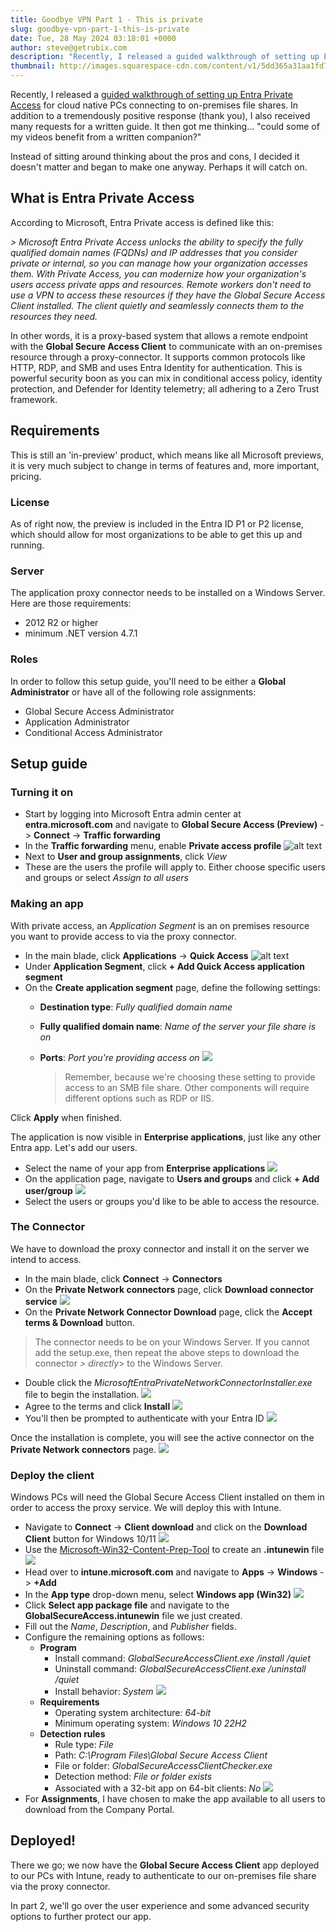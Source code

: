 ```yaml
---
title: Goodbye VPN Part 1 - This is private
slug: goodbye-vpn-part-1-this-is-private
date: Tue, 28 May 2024 03:18:01 +0000
author: steve@getrubix.com
description: "Recently, I released a guided walkthrough of setting up Entra Private Access for cloud native PCs connecting to on-premises file shares. In addition to a tremendously positive response (thank you), I also received many requests for a written guide. It then got me thinking... could some of my videos benefit from a written companion?"
thumbnail: http://images.squarespace-cdn.com/content/v1/5dd365a31aa1fd743bc30b8e/1716866262334-JKPZ0WBC3N3G6I418I2N/privateAccess1.png
---
```


Recently, I released a [guided walkthrough of setting up Entra Private Access](https://youtu.be/uIjGDUhvKvY) for cloud native PCs connecting to on-premises file shares. In addition to a tremendously positive response (thank you), I also received many requests for a written guide. It then got me thinking... "could some of my videos benefit from a written companion?"

Instead of sitting around thinking about the pros and cons, I decided it doesn't matter and began to make one anyway. Perhaps it will catch on.

What is Entra Private Access
----------------------------

According to Microsoft, Entra Private access is defined like this:

_\> Microsoft Entra Private Access unlocks the ability to specify the fully qualified domain names (FQDNs) and IP addresses that you consider private or internal, so you can manage how your organization accesses them. With Private Access, you can modernize how your organization's users access private apps and resources. Remote workers don't need to use a VPN to access these resources if they have the Global Secure Access Client installed. The client quietly and seamlessly connects them to the resources they need._

In other words, it is a proxy-based system that allows a remote endpoint with the **Global Secure Access Client** to communicate with an on-premises resource through a proxy-connector. It supports common protocols like HTTP, RDP, and SMB and uses Entra Identity for authentication. This is powerful security boon as you can mix in conditional access policy, identity protection, and Defender for Identity telemetry; all adhering to a Zero Trust framework.

Requirements
------------

This is still an 'in-preview' product, which means like all Microsoft previews, it is very much subject to change in terms of features and, more important, pricing.

### License

As of right now, the preview is included in the Entra ID P1 or P2 license, which should allow for most organizations to be able to get this up and running.

### Server

The application proxy connector needs to be installed on a Windows Server. Here are those requirements:

-   2012 R2 or higher
-   minimum .NET version 4.7.1

### Roles

In order to follow this setup guide, you'll need to be either a **Global Administrator** or have all of the following role assignments:

-   Global Secure Access Administrator
-   Application Administrator
-   Conditional Access Administrator

Setup guide
-----------

### Turning it on

-   Start by logging into Microsoft Entra admin center at **entra.microsoft.com** and navigate to **Global Secure Access (Preview)** -> **Connect** -> **Traffic forwarding**
-   In the **Traffic forwarding** menu, enable **Private access profile** ![alt text](https://getrubixsitecms.blob.core.windows.net/public-assets/https://images.squarespace-cdn.com/content/5dd365a31aa1fd743bc30b8e/0e35ae81-3696-47af-947d-072c7c292444/Screenshot+2024-05-27+214945.png)
-   Next to **User and group assignments**, click _View_
-   These are the users the profile will apply to. Either choose specific users and groups or select _Assign to all users_

### Making an app

With private access, an _Application Segment_ is an on premises resource you want to provide access to via the proxy connector.

-   In the main blade, click **Applications** -> **Quick Access** ![alt text](https://getrubixsitecms.blob.core.windows.net/public-assets/https://images.squarespace-cdn.com/content/5dd365a31aa1fd743bc30b8e/bc4835a5-3757-438b-a6ed-809183dfafcb/Screenshot+2024-05-27+215937.png)
-   Under **Application Segment**, click **\+ Add Quick Access application segment**
-   On the **Create application segment** page, define the following settings:
    -   **Destination type**: _Fully qualified domain name_
    -   **Fully qualified domain name**: _Name of the server your file share is on_
    -   **Ports**: _Port you're providing access on_ ![](https://getrubixsitecms.blob.core.windows.net/public-assets/https://images.squarespace-cdn.com/content/5dd365a31aa1fd743bc30b8e/c1730335-06bc-451b-b266-f1e7559cab41/Screenshot+2024-05-27+220447.png)
        
        > Remember, because we're choosing these setting to provide access to an SMB file share. Other components will require different options such as RDP or IIS.
        

Click **Apply** when finished.

The application is now visible in **Enterprise applications**, just like any other Entra app. Let's add our users.

-   Select the name of your app from **Enterprise applications** ![](https://getrubixsitecms.blob.core.windows.net/public-assets/https://images.squarespace-cdn.com/content/5dd365a31aa1fd743bc30b8e/ae00f2ed-0331-4002-ba87-a8f473fb4585/Screenshot+2024-05-27+220511.png)
-   On the application page, navigate to **Users and groups** and click **\+ Add user/group** ![](https://getrubixsitecms.blob.core.windows.net/public-assets/https://images.squarespace-cdn.com/content/5dd365a31aa1fd743bc30b8e/297e1608-c3dd-4d10-ae6b-cb3952570c90/Screenshot+2024-05-27+223855.png)
-   Select the users or groups you'd like to be able to access the resource.

### The Connector

We have to download the proxy connector and install it on the server we intend to access.

-   In the main blade, click **Connect** -> **Connectors**
-   On the **Private Network connectors** page, click **Download connector service** ![](https://getrubixsitecms.blob.core.windows.net/public-assets/https://images.squarespace-cdn.com/content/5dd365a31aa1fd743bc30b8e/2463949d-97dd-49c6-80c8-b96647fd47b4/Screenshot+2024-05-27+220648.png)
-   On the **Private Network Connector Download** page, click the **Accept terms & Download** button.

> The connector needs to be on your Windows Server. If you cannot add the setup.exe, then repeat the above steps to download the connector _\> directly_\> to the Windows Server.

-   Double click the _MicrosoftEntraPrivateNetworkConnectorInstaller.exe_ file to begin the installation. ![](https://getrubixsitecms.blob.core.windows.net/public-assets/https://images.squarespace-cdn.com/content/5dd365a31aa1fd743bc30b8e/2e86028c-13dc-4eb7-8094-4ff9aa5485fb/Screenshot+2024-05-27+221201.png)
-   Agree to the terms and click **Install** ![](https://getrubixsitecms.blob.core.windows.net/public-assets/https://images.squarespace-cdn.com/content/5dd365a31aa1fd743bc30b8e/4ed39b92-3966-4c36-9ec7-0bec43f29e84/Screenshot+2024-05-27+221444.png)
-   You'll then be prompted to authenticate with your Entra ID ![](https://getrubixsitecms.blob.core.windows.net/public-assets/https://images.squarespace-cdn.com/content/5dd365a31aa1fd743bc30b8e/ca88b183-1ef4-45f3-883f-c89b334e15d3/Screenshot+2024-05-27+221559.png)

Once the installation is complete, you will see the active connector on the **Private Network connectors** page. ![](https://getrubixsitecms.blob.core.windows.net/public-assets/https://images.squarespace-cdn.com/content/5dd365a31aa1fd743bc30b8e/c750821a-ab3e-4aea-b8c7-4abb37e17cf2/Screenshot+2024-05-27+221652.png)

### Deploy the client

Windows PCs will need the Global Secure Access Client installed on them in order to access the proxy service. We will deploy this with Intune.

-   Navigate to **Connect** -> **Client download** and click on the **Download Client** button for Windows 10/11 ![](https://getrubixsitecms.blob.core.windows.net/public-assets/https://images.squarespace-cdn.com/content/5dd365a31aa1fd743bc30b8e/90b45ae7-af39-4d99-8432-4048230a0b6c/Screenshot+2024-05-27+221758.png)
-   Use the [Microsoft-Win32-Content-Prep-Tool](https://github.com/Microsoft/Microsoft-Win32-Content-Prep-Tool) to create an **.intunewin** file ![](https://getrubixsitecms.blob.core.windows.net/public-assets/https://images.squarespace-cdn.com/content/5dd365a31aa1fd743bc30b8e/6a2ad500-35bd-4ef4-aab2-4dad7a996add/Screenshot+2024-05-27+222505.png)
-   Head over to **intune.microsoft.com** and navigate to **Apps** -> **Windows** -> **+Add**
-   In the **App type** drop-down menu, select **Windows app (Win32)** ![](https://getrubixsitecms.blob.core.windows.net/public-assets/https://images.squarespace-cdn.com/content/5dd365a31aa1fd743bc30b8e/d975da59-960d-4011-ba4e-de90f3f12ffc/Screenshot+2024-05-27+222658.png)
-   Click **Select app package file** and navigate to the **GlobalSecureAccess.intunewin** file we just created.
-   Fill out the _Name_, _Description_, and _Publisher_ fields.
-   Configure the remaining options as follows:
    -   **Program**
        -   Install command: _GlobalSecureAccessClient.exe /install /quiet_
        -   Uninstall command: _GlobalSecureAccessClient.exe /uninstall /quiet_
        -   Install behavior: _System_ ![](https://getrubixsitecms.blob.core.windows.net/public-assets/https://images.squarespace-cdn.com/content/5dd365a31aa1fd743bc30b8e/46a495fe-f8a2-4a03-8a35-fffbbc4f594c/Screenshot+2024-05-27+223006.png)
    -   **Requirements**
        -   Operating system architecture: _64-bit_
        -   Minimum operating system: _Windows 10 22H2_
    -   **Detection rules**
        -   Rule type: _File_
        -   Path: _C:\\Program Files\\Global Secure Access Client_
        -   File or folder: _GlobalSecureAccessClientChecker.exe_
        -   Detection method: _File or folder exists_
        -   Associated with a 32-bit app on 64-bit clients: _No_ ![](https://getrubixsitecms.blob.core.windows.net/public-assets/https://images.squarespace-cdn.com/content/5dd365a31aa1fd743bc30b8e/4497c3fc-59c0-4d55-8f4e-bf4602ebe82e/Screenshot+2024-05-27+223257.png)
-   For **Assignments**, I have chosen to make the app available to all users to download from the Company Portal.

Deployed!
---------

There we go; we now have the **Global Secure Access Client** app deployed to our PCs with Intune, ready to authenticate to our on-premises file share via the proxy connector.

In part 2, we'll go over the user experience and some advanced security options to further protect our app.
